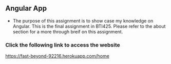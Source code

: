 ## Angular App
- The purpose of this assignment is to show case my knowledge on Angular. This is the final assignment in BTI425. Please refer to the about section for a more through breif on this assignment.

### Click the following link to access the website 
https://fast-beyond-92216.herokuapp.com/home
